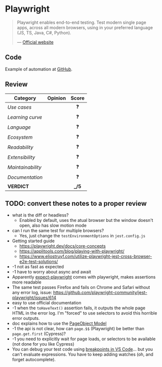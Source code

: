 # Playwright

> Playwright enables end-to-end testing. Test modern single page apps, across all modern browsers, using in your preferred language (JS, TS, Java, C#, Python).
>
> — [Official website](https://playwright.dev/)

## Code

Example of automation at [GitHub](https://github.com/dialex/start-testing/tree/main/code/framework/karate).

## Review

| Category          | Opinion |  Score   |
| ----------------- | ------- | :------: |
| _Use cases_       |         |    ❓    |
| _Learning curve_  |         |    ❓    |
| _Language_        |         |    ❓    |
| _Ecosystem_       |         |    ❓    |
| _Readability_     |         |    ❓    |
| _Extensibility_   |         |    ❓    |
| _Maintainability_ |         |    ❓    |
| _Documentation_   |         |    ❓    |
| **VERDICT**       |         | **\_/5** |

## TODO: convert these notes to a proper review

- what is the diff or headless?
  - Enabled by default, uses the atual browser but the window doesn't open, also has slow motion mode
- can I run the same test for multiple browsers?
  - Yes, just change the `testEnvironmentOptions` in `jest.config.js`
- Getting started guide
  - https://playwright.dev/docs/core-concepts
  - https://applitools.com/blog/playing-with-playwright/
  - https://www.eliostruyf.com/utilize-playwright-jest-cross-browser-e2e-test-solutions/
- -1 not as fast as expected
- -1 have to worry about async and await
- Apparently [expect-playwright](https://github.com/playwright-community/expect-playwright#api-documentation) comes with playwright, makes assertions more readable
- The same test passes Firefox and fails on Chrome and Safari without any error log, issue: https://github.com/playwright-community/jest-playwright/issues/614
- easy to use official documentation
- -1 when the `toHaveText()` assertion fails, it outputs the whole page HTML in the error log. I'm "forced" to use selectors to avoid this horrible error outputs.
- doc explains how to use the [PageObject Model](https://playwright.dev/docs/pom)
- -1 the api is not clear, how can `page.$$` (Playwright) be better than `page.get.first` (Cypress)?
- -1 you need to explicitly wait for page loads, or selectors to be available (not done for you like Cypress)
- You can debug your test code using [breakpoints in VS Code](https://code.visualstudio.com/docs/nodejs/nodejs-debugging#_javascript-debug-terminal)... but you can't evaluate expressions. You have to keep adding watches (oh, and forget autocomplete).
